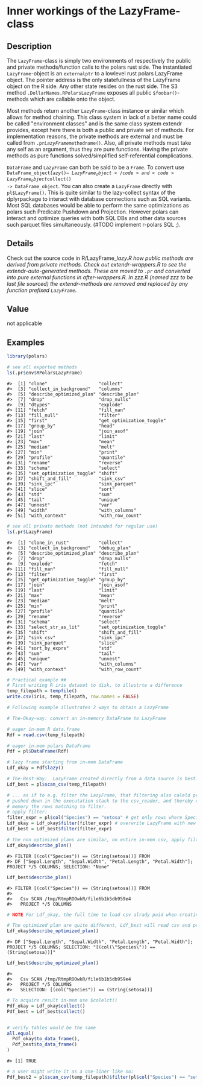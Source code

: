 
# Inner workings of the LazyFrame-class

## Description

The <code>LazyFrame</code>-class is simply two environments of
respectively the public and private methods/function calls to the polars
rust side. The instantiated <code>LazyFrame</code>-object is an
<code>externalptr</code> to a lowlevel rust polars LazyFrame object. The
pointer address is the only statefullness of the LazyFrame object on the
R side. Any other state resides on the rust side. The S3 method
<code>.DollarNames.RPolarsLazyFrame</code> exposes all public
<code style="white-space: pre;">$foobar()</code>-methods which are
callable onto the object.

Most methods return another <code>LazyFrame</code>-class instance or
similar which allows for method chaining. This class system in lack of a
better name could be called "environment classes" and is the same class
system extendr provides, except here there is both a public and private
set of methods. For implementation reasons, the private methods are
external and must be called from
<code>.pr$LazyFrame$methodname()</code>. Also, all private methods must
take any self as an argument, thus they are pure functions. Having the
private methods as pure functions solved/simplified self-referential
complications.

<code>DataFrame</code> and <code>LazyFrame</code> can both be said to be
a <code>Frame</code>. To convert use <code>DataFrame_object$lazy() -\>
LazyFrame_object</code> and <code>LazyFrame_object$collect() -\>
DataFrame_object</code>. You can also create a <code>LazyFrame</code>
directly with <code>pl$LazyFrame()</code>. This is quite similar to the
lazy-collect syntax of the dplyrpackage to interact with database
connections such as SQL variants. Most SQL databases would be able to
perform the same optimizations as polars such Predicate Pushdown and
Projection. However polars can interact and optimize queries with both
SQL DBs and other data sources such parquet files simultaneously. (#TODO
implement r-polars SQL ;).

## Details

Check out the source code in R/LazyFrame\_*lazy.R how public methods are
derived from private methods. Check out extendr-wrappers.R to see the
extendr-auto-generated methods. These are moved to <code>.pr</code> and
converted into pure external functions in after-wrappers.R. In zzz.R
(named zzz to be last file sourced) the extendr-methods are removed and
replaced by any function prefixed <code>LazyFrame*</code>.

## Value

not applicable

## Examples

``` r
library(polars)

# see all exported methods
ls(.pr$env$RPolarsLazyFrame)
```

    #>  [1] "clone"                   "collect"                
    #>  [3] "collect_in_background"   "columns"                
    #>  [5] "describe_optimized_plan" "describe_plan"          
    #>  [7] "drop"                    "drop_nulls"             
    #>  [9] "dtypes"                  "explode"                
    #> [11] "fetch"                   "fill_nan"               
    #> [13] "fill_null"               "filter"                 
    #> [15] "first"                   "get_optimization_toggle"
    #> [17] "group_by"                "head"                   
    #> [19] "join"                    "join_asof"              
    #> [21] "last"                    "limit"                  
    #> [23] "max"                     "mean"                   
    #> [25] "median"                  "melt"                   
    #> [27] "min"                     "print"                  
    #> [29] "profile"                 "quantile"               
    #> [31] "rename"                  "reverse"                
    #> [33] "schema"                  "select"                 
    #> [35] "set_optimization_toggle" "shift"                  
    #> [37] "shift_and_fill"          "sink_csv"               
    #> [39] "sink_ipc"                "sink_parquet"           
    #> [41] "slice"                   "sort"                   
    #> [43] "std"                     "sum"                    
    #> [45] "tail"                    "unique"                 
    #> [47] "unnest"                  "var"                    
    #> [49] "width"                   "with_columns"           
    #> [51] "with_context"            "with_row_count"

``` r
# see all private methods (not intended for regular use)
ls(.pr$LazyFrame)
```

    #>  [1] "clone_in_rust"           "collect"                
    #>  [3] "collect_in_background"   "debug_plan"             
    #>  [5] "describe_optimized_plan" "describe_plan"          
    #>  [7] "drop"                    "drop_nulls"             
    #>  [9] "explode"                 "fetch"                  
    #> [11] "fill_nan"                "fill_null"              
    #> [13] "filter"                  "first"                  
    #> [15] "get_optimization_toggle" "group_by"               
    #> [17] "join"                    "join_asof"              
    #> [19] "last"                    "limit"                  
    #> [21] "max"                     "mean"                   
    #> [23] "median"                  "melt"                   
    #> [25] "min"                     "print"                  
    #> [27] "profile"                 "quantile"               
    #> [29] "rename"                  "reverse"                
    #> [31] "schema"                  "select"                 
    #> [33] "select_str_as_lit"       "set_optimization_toggle"
    #> [35] "shift"                   "shift_and_fill"         
    #> [37] "sink_csv"                "sink_ipc"               
    #> [39] "sink_parquet"            "slice"                  
    #> [41] "sort_by_exprs"           "std"                    
    #> [43] "sum"                     "tail"                   
    #> [45] "unique"                  "unnest"                 
    #> [47] "var"                     "with_columns"           
    #> [49] "with_context"            "with_row_count"

``` r
# Practical example ##
# First writing R iris dataset to disk, to illustrte a difference
temp_filepath = tempfile()
write.csv(iris, temp_filepath, row.names = FALSE)

# Following example illustrates 2 ways to obtain a LazyFrame

# The-Okay-way: convert an in-memory DataFrame to LazyFrame

# eager in-mem R data.frame
Rdf = read.csv(temp_filepath)

# eager in-mem polars DataFrame
Pdf = pl$DataFrame(Rdf)

# lazy frame starting from in-mem DataFrame
Ldf_okay = Pdf$lazy()

# The-Best-Way:  LazyFrame created directly from a data source is best...
Ldf_best = pl$scan_csv(temp_filepath)

# ... as if to e.g. filter the LazyFrame, that filtering also caleld predicate will be
# pushed down in the executation stack to the csv_reader, and thereby only bringing into
# memory the rows matching to filter.
# apply filter:
filter_expr = pl$col("Species") == "setosa" # get only rows where Species is setosa
Ldf_okay = Ldf_okay$filter(filter_expr) # overwrite LazyFrame with new
Ldf_best = Ldf_best$filter(filter_expr)

# the non optimized plans are similar, on entire in-mem csv, apply filter
Ldf_okay$describe_plan()
```

    #> FILTER [(col("Species")) == (String(setosa))] FROM
    #> DF ["Sepal.Length", "Sepal.Width", "Petal.Length", "Petal.Width"]; PROJECT */5 COLUMNS; SELECTION: "None"

``` r
Ldf_best$describe_plan()
```

    #> FILTER [(col("Species")) == (String(setosa))] FROM
    #> 
    #>   Csv SCAN /tmp/RtmpROOwkR/file6b1b5db959e4
    #>   PROJECT */5 COLUMNS

``` r
# NOTE For Ldf_okay, the full time to load csv alrady paid when creating Rdf and Pdf

# The optimized plan are quite different, Ldf_best will read csv and perform filter simultaneously
Ldf_okay$describe_optimized_plan()
```

    #> DF ["Sepal.Length", "Sepal.Width", "Petal.Length", "Petal.Width"]; PROJECT */5 COLUMNS; SELECTION: "[(col(\"Species\")) == (String(setosa))]"

``` r
Ldf_best$describe_optimized_plan()
```

    #> 
    #>   Csv SCAN /tmp/RtmpROOwkR/file6b1b5db959e4
    #>   PROJECT */5 COLUMNS
    #>   SELECTION: [(col("Species")) == (String(setosa))]

``` r
# To acquire result in-mem use $colelct()
Pdf_okay = Ldf_okay$collect()
Pdf_best = Ldf_best$collect()


# verify tables would be the same
all.equal(
  Pdf_okay$to_data_frame(),
  Pdf_best$to_data_frame()
)
```

    #> [1] TRUE

``` r
# a user might write it as a one-liner like so:
Pdf_best2 = pl$scan_csv(temp_filepath)$filter(pl$col("Species") == "setosa")
```
